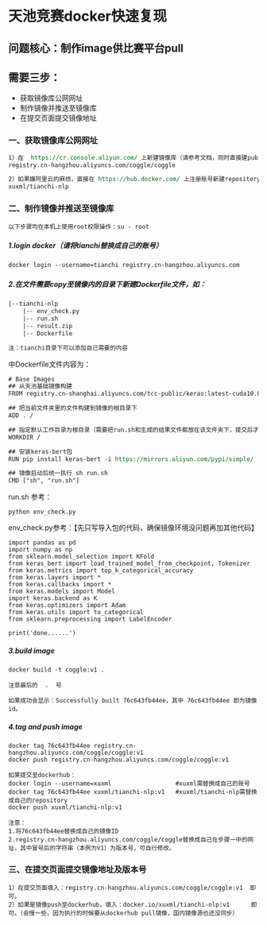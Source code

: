 

#                      天池竞赛docker快速复现



## 问题核心：制作image供比赛平台pull



## 需要三步：

- 获取镜像库公网网址
- 制作镜像并推送至镜像库
- 在提交页面提交镜像地址



### 一、获取镜像库公网网址

```reStructuredText
1）在  https://cr.console.aliyun.com/ 上新建镜像库（请参考文档，同时直接建public库即可），查找镜像库公网网址，如：
registry.cn-hangzhou.aliyuncs.com/coggle/coggle

2）如果嫌阿里云的麻烦，直接在 https://hub.docker.com/ 上注册账号新建repository即可，要方便很多（但是刚制作好的镜像push跟pull要慢一些），而且亲测可用，如：
xuxml/tianchi-nlp
```



### 二、制作镜像并推送至镜像库

```
以下步骤均在本机上使用root权限操作：su - root
```



##### 1.login docker（请将tianchi替换成自己的账号）

```reStructuredText
docker login --username=tianchi registry.cn-hangzhou.aliyuncs.com
```



##### 2.在文件需要copy至镜像内的目录下新建Dockerfile文件，如：

```reStructuredText
|--tianchi-nlp
	|-- env_check.py
	|-- run.sh
	|-- result.zip
	|-- Dockerfile

注：tianchi目录下可以添加自己需要的内容
```



中Dockerfile文件内容为：

```reStructuredText
# Base Images
## 从天池基础镜像构建
FROM registry.cn-shanghai.aliyuncs.com/tcc-public/keras:latest-cuda10.0-py3

## 把当前文件夹里的文件构建到镜像的根目录下
ADD . /

## 指定默认工作目录为根目录（需要把run.sh和生成的结果文件都放在该文件夹下，提交后才能运行）
WORKDIR /

## 安装keras-bert包
RUN pip install keras-bert -i https://mirrors.aliyun.com/pypi/simple/

## 镜像启动后统一执行 sh run.sh
CMD ["sh", "run.sh"]
```

run.sh          参考：

```
python env_check.py
```

env_check.py参考：【先只写导入包的代码，确保镜像环境没问题再加其他代码】

```
import pandas as pd
import numpy as np
from sklearn.model_selection import KFold
from keras_bert import load_trained_model_from_checkpoint, Tokenizer
from keras.metrics import top_k_categorical_accuracy
from keras.layers import *
from keras.callbacks import *
from keras.models import Model
import keras.backend as K
from keras.optimizers import Adam
from keras.utils import to_categorical
from sklearn.preprocessing import LabelEncoder

print('done......')
```



##### 3.build image

```
docker build -t coggle:v1 .

注意最后的  .  号

如果成功会显示：Successfully built 76c643fb44ee，其中 76c643fb44ee 即为镜像id。
```



##### 4.tag and push image

```
docker tag 76c643fb44ee registry.cn-hangzhou.aliyuncs.com/coggle/coggle:v1
docker push registry.cn-hangzhou.aliyuncs.com/coggle/coggle:v1

如果提交至dockerhub：
docker login --username=xuxml  				   #xuxml需替换成自己的账号
docker tag 76c643fb44ee xuxml/tianchi-nlp:v1   #xuxml/tianchi-nlp需替换成自己的repository
docker push xuxml/tianchi-nlp:v1

注意：
1.将76c643fb44ee替换成自己的镜像ID
2.registry.cn-hangzhou.aliyuncs.com/coggle/coggle替换成自己在步骤一中的网址，其中冒号后的字符串（本例为V1）为版本号，可自行修改。
```



### 三、在提交页面提交镜像地址及版本号

```
1）在提交页面填入：registry.cn-hangzhou.aliyuncs.com/coggle/coggle:v1  即可。
2）如果是镜像push至dockerhub，填入：docker.io/xuxml/tianchi-nlp:v1      即可。（会慢一些，因为执行的时候要从dockerhub pull镜像，国内镜像源也还没同步）
```

